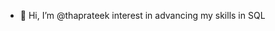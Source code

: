 
- 👋 Hi, I’m @thaprateek
  interest in advancing my skills in SQL

<!---
thaprateek/thaprateek is a ✨ special ✨ repository because its `README.md` (this file) appears on your GitHub profile.
You can click the Preview link to take a look at your changes.
--->
